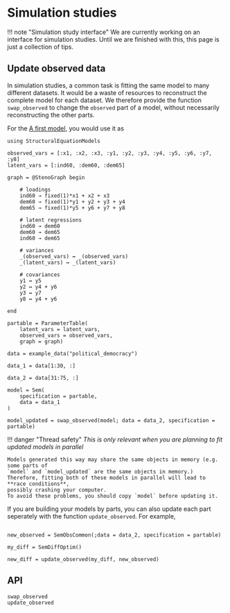 # Simulation studies

!!! note "Simulation study interface"
    We are currently working on an interface for simulation studies.
    Until we are finished with this, this page is just a collection of tips.

## Update observed data
In simulation studies, a common task is fitting the same model to many different datasets.
It would be a waste of resources to reconstruct the complete model for each dataset.
We therefore provide the function `swap_observed` to change the `observed` part of a model,
without necessarily reconstructing the other parts.

For the [A first model](@ref), you would use it as

```@setup swap_observed
using StructuralEquationModels

observed_vars = [:x1, :x2, :x3, :y1, :y2, :y3, :y4, :y5, :y6, :y7, :y8]
latent_vars = [:ind60, :dem60, :dem65]

graph = @StenoGraph begin

    # loadings
    ind60 → fixed(1)*x1 + x2 + x3
    dem60 → fixed(1)*y1 + y2 + y3 + y4
    dem65 → fixed(1)*y5 + y6 + y7 + y8

    # latent regressions
    ind60 → dem60
    dem60 → dem65
    ind60 → dem65

    # variances
    _(observed_vars) ↔ _(observed_vars)
    _(latent_vars) ↔ _(latent_vars)

    # covariances
    y1 ↔ y5
    y2 ↔ y4 + y6
    y3 ↔ y7
    y8 ↔ y4 + y6

end

partable = ParameterTable(
    latent_vars = latent_vars, 
    observed_vars = observed_vars, 
    graph = graph)

```

```@example swap_observed
data = example_data("political_democracy")

data_1 = data[1:30, :]

data_2 = data[31:75, :]

model = Sem(
    specification = partable,
    data = data_1
)

model_updated = swap_observed(model; data = data_2, specification = partable)
```

!!! danger "Thread safety"
    *This is only relevant when you are planning to fit updated models in parallel*
    
    Models generated this way may share the same objects in memory (e.g. some parts of 
    `model` and `model_updated` are the same objects in memory.)
    Therefore, fitting both of these models in parallel will lead to **race conditions**, 
    possibly crashing your computer.
    To avoid these problems, you should copy `model` before updating it.

If you are building your models by parts, you can also update each part seperately with the function `update_observed`.
For example,

```@example swap_observed

new_observed = SemObsCommon(;data = data_2, specification = partable)

my_diff = SemDiffOptim()

new_diff = update_observed(my_diff, new_observed)
```

## API

```@docs
swap_observed
update_observed
```